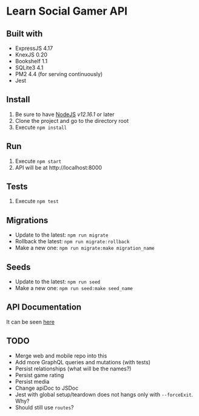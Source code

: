 # Learn Social Gamer API

## Built with

* ExpressJS 4.17
* KnexJS 0.20
* Bookshelf 1.1
* SQLite3 4.1
* PM2 4.4 (for serving continuously)
* Jest

## Install

1. Be sure to have [NodeJS](https://nodejs.org/en/) *v12.16.1* or later
2. Clone the project and go to the directory root
3. Execute `npm install`

## Run

1. Execute `npm start`
2. API will be at http://localhost:8000

## Tests

1. Execute `npm test`

## Migrations

* Update to the latest: `npm run migrate`
* Rollback the latest: `npm run migrate:rollback`
* Make a new one: `npm run migrate:make migration_name`

## Seeds

* Update to the latest: `npm run seed`
* Make a new one: `npm run seed:make seed_name`

## API Documentation

It can be seen [here](http://sasknot.github.io/learn-socialgamer-api/)


## TODO

* Merge web and mobile repo into this
* Add more GraphQL queries and mutations (with tests)
* Persist relationships (what will be the names?)
* Persist game rating
* Persist media
* Change apiDoc to JSDoc
* Jest  with global setup/teardown does not hangs only with `--forceExit`. Why?
* Should still use `routes`?
